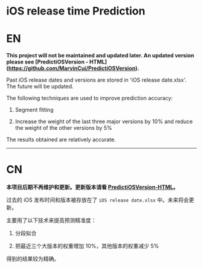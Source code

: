 # iOS release time Prediction

# EN

**This project will not be maintained and updated later. An updated version please see [PredictiOSVersion - HTML] (https://github.com/MarvinCui/PredictiOSVersion).**

Past iOS release dates and versions are stored in 'iOS release date.xlsx'. The future will be updated. 

The following techniques are used to improve prediction accuracy: 

1. Segment fitting 

2. Increase the weight of the last three major versions by 10% and reduce the weight of the other versions by 5% 

The results obtained are relatively accurate.

---

# CN

**本项目后期不再维护和更新。更新版本请看 [PredictiOSVersion-HTML](https://github.com/MarvinCui/PredictiOSVersion)。**

过去的 iOS 发布时间和版本被存放在了 `iOS release date.xlsx` 中。未来将会更新。

主要用了以下技术来提高预测精准度：

1. 分段拟合

2. 把最近三个大版本的权重增加 10%，其他版本的权重减少 5%

得到的结果较为精确。